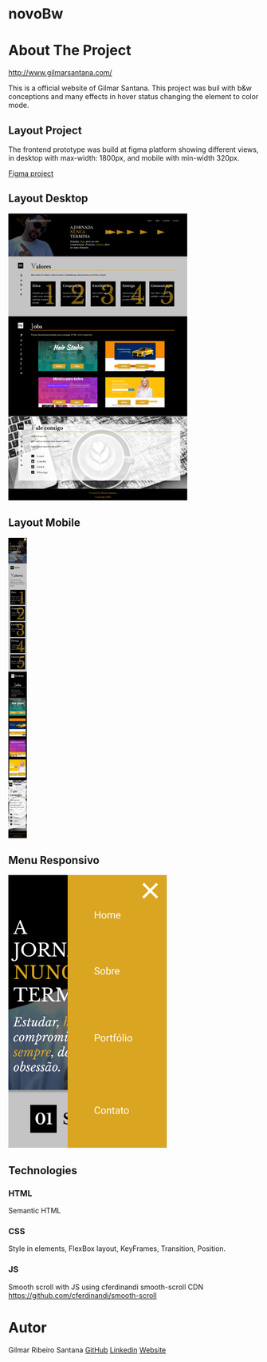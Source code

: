 # novoBw
# About The Project

http://www.gilmarsantana.com/

This is a official website of Gilmar Santana.
This project was buil with b&w conceptions and many effects in hover status changing the element to color mode.

## Layout Project

The frontend prototype was build at figma platform showing different views, in desktop with max-width: 1800px, and mobile with min-width 320px.

[Figma project](https://www.figma.com/file/7ZL1ASFYD2Q9uu11MngKQ4/Gilmar-WebSite?node-id=0%3A1)

## Layout Desktop
![web](./Gilmar_Website_Desktop.png)

## Layout Mobile
![web](./Gilmar_Website_Mobile.png)

## Menu Responsivo
![web](./Gilmar_Menu_Responsivo.png)

## Technologies

### HTML
Semantic HTML

### CSS
Style in elements, FlexBox layout, KeyFrames, Transition, Position.

### JS
Smooth scroll with JS using cferdinandi smooth-scroll CDN
https://github.com/cferdinandi/smooth-scroll

# Autor
Gilmar Ribeiro Santana
[GitHub](https://www.github.com/gilrsantana)
[Linkedin](https://www.linkedin.com/in/gilmarribeirosantana/)
[Website](http://www.gilmarsantana.com)

